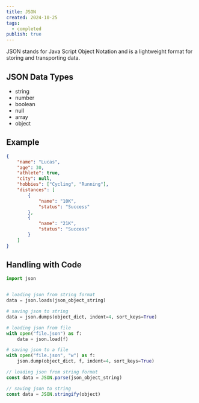 ```yaml
---
title: JSON
created: 2024-10-25
tags:
  - completed
publish: true
---
```

JSON stands for Java Script Object Notation and is a lightweight format for storing and transporting data.

## JSON Data Types

- string
- number
- boolean
- null
- array
- object

## Example

```json
{
    "name": "Lucas",
    "age": 30,
    "athlete": true,
    "city": null,
    "hobbies": ["Cycling", "Running"],
    "distances": [
        {
            "name": "10K",
            "status": "Success"
        },
        {
            "name": "21K",
            "status": "Success"
        }
    ]
}
```

## Handling with Code

```python title="python"
import json


# loading json from string format
data = json.loads(json_object_string)

# saving json to string
data = json.dumps(object_dict, indent=4, sort_keys=True)

# loading json from file
with open("file.json") as f:
    data = json.load(f)

# saving json to a file
with open("file.json", "w") as f:
    json.dump(object_dict, f, indent=4, sort_keys=True)
```

```js title="JavaScript"
// loading json from string format
const data = JSON.parse(json_object_string)

// saving json to string
const data = JSON.stringify(object)
```
